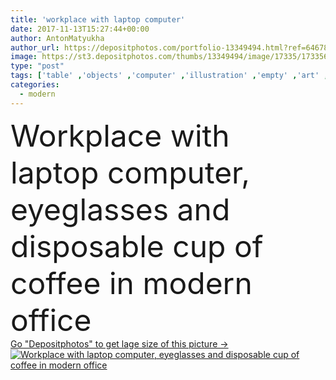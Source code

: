 ```yaml
---
title: 'workplace with laptop computer'
date: 2017-11-13T15:27:44+00:00
author: AntonMatyukha
author_url: https://depositphotos.com/portfolio-13349494.html?ref=64678756
image: https://st3.depositphotos.com/thumbs/13349494/image/17335/173356000/api_thumb_450.jpg?forcejpeg=true
type: "post"
tags: ['table' ,'objects' ,'computer' ,'illustration' ,'empty' ,'art' ,'fresh' ,'leaves' ,'flora' ,'floral' ,'coffee' ,'drink' ,'style' ,'modern' ,'office' ,'hot' ,'aromatic' ,'stylish' ,'beverage' ,'keyboard' ,'electronics' ,'laptop' ,'desk' ,'off' ,'eyeglasses' ,'refreshing' ,'gadget' ,'workplace' ,'workspace' ,'flavor' ,'type' ,'place' ,'houseplant' ,'copy space' ,'flower pot' ,'blank screen' ,'Disposable Cup' ,'coffee to go' ,'digital device' ,'cyber monday' ]
categories: 
  - modern
---
```

<div aling="center">
            <font size="60"> Workplace with laptop computer, eyeglasses and disposable cup of coffee in modern office</font>   
</div>
<div>
    <a href='https://st3.depositphotos.com/thumbs/13349494/image/17335/173356000/api_thumb_450.jpg?forcejpeg=true?ref=64678756' target=_blank > Go "Depositphotos" to get lage size of this picture ->
        <img href='https://st3.depositphotos.com/thumbs/13349494/image/17335/173356000/api_thumb_450.jpg?forcejpeg=true?ref=64678756' src='https://st3.depositphotos.com/13349494/17335/i/950/depositphotos_173356000-stock-photo-workplace-with-laptop-computer.jpg?forcejpeg=true' alt='Workplace with laptop computer, eyeglasses and disposable cup of coffee in modern office' >
    </a>
</div>
